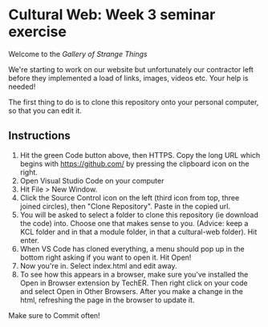 # Cultural Web: Week 3 seminar exercise

Welcome to the *Gallery of Strange Things*

We're starting to work on our website but unfortunately our contractor left before they implemented a load of links, images, videos etc. Your help is needed!

The first thing to do is to clone this repository onto your personal computer, so that you can edit it.

## Instructions

1. Hit the green Code button above, then HTTPS. Copy the long URL which begins with https://github.com/ by pressing the clipboard icon on the right.
2. Open Visual Studio Code on your computer
3. Hit File > New Window.   
4. Click the Source Control icon on the left (third icon from top, three joined circles), then "Clone Repository". Paste in the copied url.
5. You will be asked to select a folder to clone this repository (ie download the code) into. Choose one that makes sense to you. (Advice: keep a KCL folder and in that a module folder, in that a cultural-web folder). Hit enter.
6. When VS Code has cloned everything, a menu should pop up in the bottom right asking if you want to open it. Hit Open!
7. Now you're in. Select index.html and edit away.
8. To see how this appears in a browser, make sure you've installed the Open in Browser extension by TechER. Then right click on your code and select Open in Other Browsers. After you make a change in the html, refreshing the page in the browser to update it.


Make sure to Commit often!